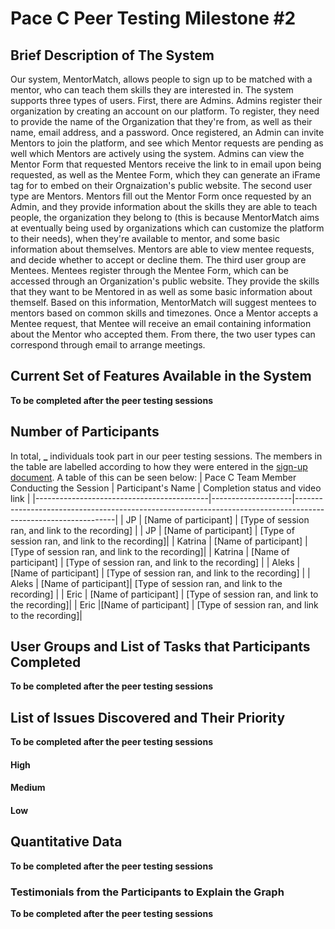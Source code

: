 # Pace C Peer Testing Milestone #2

## Brief Description of The System

Our system, MentorMatch, allows people to sign up to be matched with a mentor, who can teach them skills they are interested in. The system supports three types of users. First, there are Admins. Admins register their organization by creating an account on our platform. To register, they need to provide the name of the Organization that they're from, as well as their name, email address, and a password. Once registered, an Admin can invite Mentors to join the platform, and see which Mentor requests are pending as well which Mentors are actively using the system. Admins can view the Mentor Form that requested Mentors receive the link to in email upon being requested, as well as the Mentee Form, which they can generate an iFrame tag for to embed on their Orgnaization's public website. The second user type are Mentors. Mentors fill out the Mentor Form once requested by an Admin, and they provide information about the skills they are able to teach people, the organization they belong to (this is because MentorMatch aims at eventually being used by organizations which can customize the platform to their needs), when they're available to mentor, and some basic information about themselves. Mentors are able to view mentee requests, and decide whether to accept or decline them. The third user group are Mentees. Mentees register through the Mentee Form, which can be accessed through an Organization's public website. They provide the skills that they want to be Mentored in as well as some basic information about themself. Based on this information, MentorMatch will suggest mentees to mentors based on common skills and timezones. Once a Mentor accepts a Mentee request, that Mentee will receive an email containing information about the Mentor who accepted them. From there, the two user types can correspond through email to arrange meetings.

## Current Set of Features Available in the System

**To be completed after the peer testing sessions**

## Number of Participants

In total, **\_** individuals took part in our peer testing sessions. The members in the table are labelled according to how they were entered in the [sign-up document](https://docs.google.com/spreadsheets/d/1hl-bVGtlN1JMaNCbpx4tqgj7R5T_lkqo-KdooR9Aevk/edit#gid=1784474127). A table of this can be seen below:
| Pace C Team Member Conducting the Session | Participant's Name | Completion status and video link |
|-------------------------------------------|--------------------|---------------------------------------------------------------------------------------------------------------|
| JP | [Name of participant] | [Type of session ran, and link to the recording] |
| JP | [Name of participant] | [Type of session ran, and link to the recording]|
| Katrina | [Name of participant] | [Type of session ran, and link to the recording]|
| Katrina | [Name of participant] | [Type of session ran, and link to the recording] |
| Aleks | [Name of participant] | [Type of session ran, and link to the recording] |
| Aleks | [Name of participant]| [Type of session ran, and link to the recording] |
| Eric | [Name of participant] | [Type of session ran, and link to the recording]|
| Eric |[Name of participant] | [Type of session ran, and link to the recording]|

## User Groups and List of Tasks that Participants Completed

**To be completed after the peer testing sessions**

## List of Issues Discovered and Their Priority

**To be completed after the peer testing sessions**

#### High

#### Medium

#### Low

## Quantitative Data

**To be completed after the peer testing sessions**

### Testimonials from the Participants to Explain the Graph

**To be completed after the peer testing sessions**
